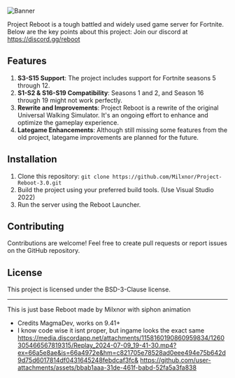 ![Banner](https://i.imgur.com/p0P4tcI.png)

Project Reboot is a tough battled and widely used game server for Fortnite.  Below are the key points about this project:
Join our discord at https://discord.gg/reboot

## Features

1. **S3-S15 Support**: The project includes support for Fortnite seasons 5 through 12.
2. **S1-S2 & S16-S19 Compatibility**: Seasons 1 and 2, and Season 16 through 19 might not work perfectly.
3. **Rewrite and Improvements**: Project Reboot is a rewrite of the original Universal Walking Simulator. It's an ongoing effort to enhance and optimize the gameplay experience.
4. **Lategame Enhancements**: Although still missing some features from the old project, lategame improvements are planned for the future.

## Installation

1. Clone this repository: `git clone https://github.com/Milxnor/Project-Reboot-3.0.git`
2. Build the project using your preferred build tools. (Use Visual Studio 2022)
3. Run the server using the Reboot Launcher.
## Contributing

Contributions are welcome! Feel free to create pull requests or report issues on the GitHub repository.

## License

This project is licensed under the BSD-3-Clause license.

---
This is just base Reboot made by Milxnor with siphon animation 
- Credits MagmaDev, works on 9.41+
- I know code wise it isnt proper, but ingame looks the exact same
 https://media.discordapp.net/attachments/1158160190860959834/1260305466567819315/Replay_2024-07-09_19-41-30.mp4?ex=66a5e8ae&is=66a4972e&hm=c821705e78528ad0eee494e75b642d9d75d6017814df0431645248febdcaf3fc&
https://github.com/user-attachments/assets/bbab1aaa-31de-461f-babd-52fa5a3fa838
